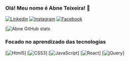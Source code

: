 ### Olá! Meu nome é Abne Teixeira! 👋

[![Linkedin](https://img.shields.io/badge/LinkedIn-0077B5?style=for-the-badge&logo=linkedin&logoColor=white)](https://www.linkedin.com/in/abne-de-souza-teixeira-santos-240a474a) [![Instagram](https://img.shields.io/badge/Instagram-E4405F?style=for-the-badge&logo=instagram&logoColor=white)](https://www.instagram.com/abne_teixeira/) [![Facebook](https://img.shields.io/badge/Facebook-1877F2?style=for-the-badge&logo=facebook&logoColor=white)](facebook.com/abne.teixeira)

[![Abne GitHub stats](https://github-readme-stats.vercel.app/api?username=abneprog&show_icons=true&theme=radical)

### Focado no aprendizado das tecnologias

[![Html5](https://img.shields.io/badge/HTML5-E34F26?style=for-the-badge&logo=html5&logoColor=white)] [![CSS3](https://img.shields.io/badge/CSS3-1572B6?style=for-the-badge&logo=css3&logoColor=white)] [![JavaScript](https://img.shields.io/badge/JavaScript-F7DF1E?style=for-the-badge&logo=javascript&logoColor=black)] [![React](https://img.shields.io/badge/React-20232A?style=for-the-badge&logo=react&logoColor=61DAFB)] [![jQuery](https://img.shields.io/badge/jQuery-0769AD?style=for-the-badge&logo=jquery&logoColor=white)]
